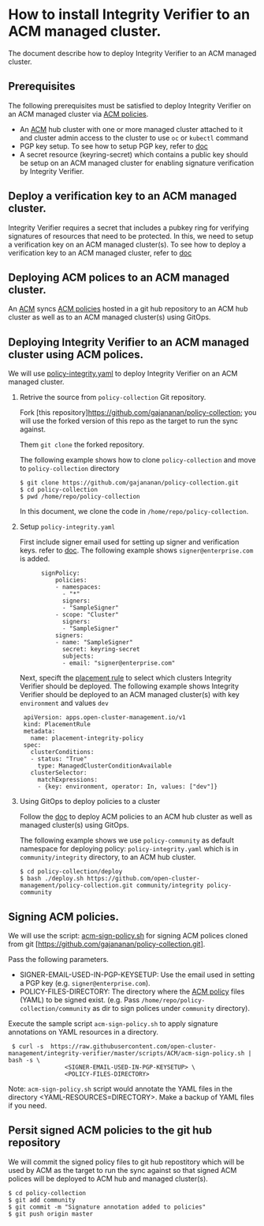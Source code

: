 
# How to install Integrity Verifier to an ACM managed cluster.

The document describe how to deploy Integrity Verifier to an ACM managed cluster.

## Prerequisites

The following prerequisites must be satisfied to deploy Integrity Verifier on an ACM managed cluster via [ACM policies](https://github.com/open-cluster-management/policy-collection).
- An [ACM]((https://www.redhat.com/en/technologies/management/advanced-cluster-management)) hub cluster with one or more managed cluster attached to it and cluster admin access to the cluster to use `oc` or `kubectl` command
- PGP key setup. To see how to setup PGP key,  refer to [doc](../README_VERIFICATION_KEY_SETUP.md)
- A secret resource (keyring-secret) which contains a public key should be setup on an ACM managed cluster for enabling signature verification by Integrity Verifier.

## Deploy a verification key to an ACM managed cluster. 
   
   Integrity Verifier requires a secret that includes a pubkey ring for verifying signatures of resources that need to be protected. In this, we need to setup a verification key on an ACM managed cluster(s). To see how to deploy a verification key to an ACM managed cluster, refer to [doc](README_SETUP_KEY_RING_ACM_ENV.md)
    
## Deploying ACM polices to an ACM managed cluster.
  An [ACM]((https://www.redhat.com/en/technologies/management/advanced-cluster-management)) syncs [ACM policies](https://github.com/open-cluster-management/policy-collection) hosted in a git hub repository to an ACM hub cluster as well as to an ACM managed cluster(s) using GitOps.
  
   
## Deploying Integrity Verifier to an ACM managed cluster using ACM polices.

   We will use [policy-integrity.yaml](https://github.com/gajananan/policy-collection/blob/master/community/integrity/policy-integrity.yaml) to deploy Integrity Verifier on an ACM managed cluster.
  
   1. Retrive the source from `policy-collection` Git repository.
   
      Fork [this repository]https://github.com/gajananan/policy-collection; you will use the forked version of this repo as the target to run the sync against. 
   
      Them `git clone` the forked repository.

      The following example shows how to clone `policy-collection` and move to `policy-collection` directory
       ```
       $ git clone https://github.com/gajananan/policy-collection.git
       $ cd policy-collection
       $ pwd /home/repo/policy-collection
       ```
       In this document, we clone the code in `/home/repo/policy-collection`.
    
   2. Setup `policy-integrity.yaml`
       
      First include signer email used for setting up signer and verification keys.  refer to [doc](../README_VERIFICATION_KEY_SETUP.md).
      The following example shows `signer@enterprise.com` is added.
      
      ```
            signPolicy:
                policies:
                - namespaces:
                  - "*"
                  signers:
                  - "SampleSigner"
                - scope: "Cluster"
                  signers:
                  - "SampleSigner"
                signers:
                - name: "SampleSigner"
                  secret: keyring-secret
                  subjects:
                  - email: "signer@enterprise.com"
        ```
        
        Next, specift the [placement rule](https://github.com/open-cluster-management/policy-collection) to select which clusters Integrity Verifier should be deployed.  The following example shows Integrity Verifier should be deployed to an ACM managed cluster(s) with key `environment` and values `dev`
        
        ```
         apiVersion: apps.open-cluster-management.io/v1
         kind: PlacementRule
         metadata:
           name: placement-integrity-policy
         spec:
           clusterConditions:
           - status: "True"
             type: ManagedClusterConditionAvailable
           clusterSelector:
             matchExpressions:
             - {key: environment, operator: In, values: ["dev"]}
         ```
   
   2. Using GitOps to deploy policies to a cluster     

      Follow the [doc](https://github.com/open-cluster-management/policy-collection) to deploy ACM policies to an ACM hub cluster as well as managed cluster(s) using GitOps.
   
      The following example shows we use `policy-community` as default namespace for deploying policy: `policy-integrity.yaml` which is in `community/integrity` directory, to an ACM hub cluster. 
        
       ```
       $ cd policy-collection/deploy
       $ bash ./deploy.sh https://github.com/open-cluster-management/policy-collection.git community/integrity policy-community
       
       ```
 
## Signing ACM policies.
 
  We will use the script: [acm-sign-policy.sh](https://github.com/IBM/integrity-enforcer/blob/master/scripts/acm-sign-policy.sh) for signing ACM polices cloned from git [https://github.com/gajananan/policy-collection.git].
  
  Pass the following parameters. 
 
   - SIGNER-EMAIL-USED-IN-PGP-KEYSETUP: Use the email used in setting a PGP key (e.g. `signer@enterprise.com`).  
   - POLICY-FILES-DIRECTORY:  The directory where the [ACM policy](https://github.com/open-cluster-management/policy-collection.git) files (YAML) to be signed exist. (e.g.  Pass `/home/repo/policy-collection/community` as dir to sign polices under `community` directory).
   
 Execute the sample script `acm-sign-policy.sh` to apply signature annotations on YAML resources in a directory.
    
 ```
  $ curl -s  https://raw.githubusercontent.com/open-cluster-management/integrity-verifier/master/scripts/ACM/acm-sign-policy.sh | bash -s \
                 <SIGNER-EMAIL-USED-IN-PGP-KEYSETUP> \
                 <POLICY-FILES-DIRECTORY>
 ```
 Note:  `acm-sign-policy.sh` script would annotate the YAML files in the directory <YAML-RESOURCES=DIRECTORY>. Make a backup of YAML files if you need.
     
   
## Persit signed ACM policies to the git hub repository   
 
 We will commit the signed policy files to git hub repostitory which will be used by ACM as the target to run the sync against so that signed ACM polices will be deployed to ACM hub and managed cluster(s).
 
 ```
 $ cd policy-collection
 $ git add community
 $ git commit -m "Signature annotation added to policies"
 $ git push origin master
 ```
 
 

   
   
   
   
